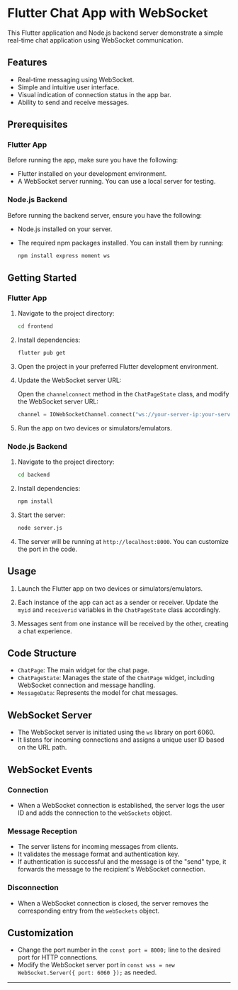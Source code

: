 # Flutter Chat App with WebSocket

This Flutter application and Node.js backend server demonstrate a simple real-time chat application using WebSocket communication.

## Features

- Real-time messaging using WebSocket.
- Simple and intuitive user interface.
- Visual indication of connection status in the app bar.
- Ability to send and receive messages.

## Prerequisites

### Flutter App

Before running the app, make sure you have the following:

- Flutter installed on your development environment.
- A WebSocket server running. You can use a local server for testing.

### Node.js Backend

Before running the backend server, ensure you have the following:

- Node.js installed on your server.
- The required npm packages installed. You can install them by running:

  ```bash
  npm install express moment ws
  ```

## Getting Started

### Flutter App

1. Navigate to the project directory:

   ```bash
   cd frontend
   ```

2. Install dependencies:

   ```bash
   flutter pub get
   ```

3. Open the project in your preferred Flutter development environment.

4. Update the WebSocket server URL:

   Open the `channelconnect` method in the `ChatPageState` class, and modify the WebSocket server URL:

   ```dart
   channel = IOWebSocketChannel.connect("ws://your-server-ip:your-server-port/$myid");
   ```

5. Run the app on two devices or simulators/emulators.

### Node.js Backend

1. Navigate to the project directory:

   ```bash
   cd backend
   ```

2. Install dependencies:

   ```bash
   npm install
   ```

3. Start the server:

   ```bash
   node server.js
   ```

4. The server will be running at `http://localhost:8000`. You can customize the port in the code.

## Usage

1. Launch the Flutter app on two devices or simulators/emulators.

2. Each instance of the app can act as a sender or receiver. Update the `myid` and `receiverid` variables in the `ChatPageState` class accordingly.

3. Messages sent from one instance will be received by the other, creating a chat experience.

## Code Structure

- `ChatPage`: The main widget for the chat page.
- `ChatPageState`: Manages the state of the `ChatPage` widget, including WebSocket connection and message handling.
- `MessageData`: Represents the model for chat messages.

## WebSocket Server

- The WebSocket server is initiated using the `ws` library on port 6060.
- It listens for incoming connections and assigns a unique user ID based on the URL path.

## WebSocket Events

### Connection

- When a WebSocket connection is established, the server logs the user ID and adds the connection to the `webSockets` object.

### Message Reception

- The server listens for incoming messages from clients.
- It validates the message format and authentication key.
- If authentication is successful and the message is of the "send" type, it forwards the message to the recipient's WebSocket connection.

### Disconnection

- When a WebSocket connection is closed, the server removes the corresponding entry from the `webSockets` object.

## Customization

- Change the port number in the `const port = 8000;` line to the desired port for HTTP connections.
- Modify the WebSocket server port in `const wss = new WebSocket.Server({ port: 6060 });` as needed.

---
